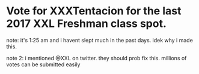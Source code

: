# Vote for XXXTentacion for the last 2017 XXL Freshman class spot.

note: it's 1:25 am and i havent slept much in the past days. idek why i made this.

note 2: i mentioned @XXL on twitter. they should prob fix this. millions of votes can be submitted easily